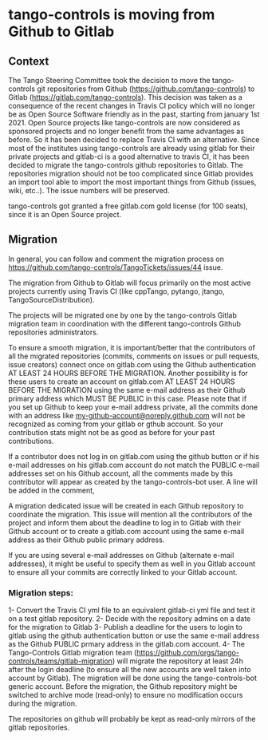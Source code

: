 # tango-controls is moving from Github to Gitlab

## Context
The Tango Steering Committee took the decision to move the tango-controls git repositories from Github (https://github.com/tango-controls) to Gitlab (https://gitlab.com/tango-controls).
This decision was taken as a consequence of the recent changes in Travis CI policy which will no longer be as 
Open Source Software friendly as in the past, starting from january 1st 2021. Open Source projects like tango-controls are now considered as sponsored projects 
and no longer benefit from the same advantages as before.
So it has been decided to replace Travis CI with an alternative.
Since most of the institutes using tango-controls are already using gitlab for their private projects and gitlab-ci is a good alternative to travis CI, 
it has been decided to migrate the tango-controls github repositories to Gitlab.
The repositories migration should not be too complicated since Gitlab provides an import tool able to import the most important things from Github (issues, wiki, etc..).
The issue numbers will be preserved.

tango-controls got granted a free gitlab.com gold license (for 100 seats), since it is an Open Source project.

## Migration
In general, you can follow and comment the migration process on https://github.com/tango-controls/TangoTickets/issues/44 issue.

The migration from Github to Gitlab will focus primarily on the most active projects currently using Travis CI (like cppTango, pytango, jtango, TangoSourceDistribution).

The projects will be migrated one by one by the tango-controls Gitlab migration team in coordination with the different tango-controls Github repositories administrators.

To ensure a smooth migration, it is important/better that the contributors of all the migrated repositories (commits, comments on issues or pull requests, issue creators) 
connect once on gitlab.com using the Github authentication AT LEAST 24 HOURS BEFORE THE MIGRATION. 
Another possibility is for these users to create an account on gitlab.com AT LEAST 24 HOURS BEFORE THE MIGRATION using the same e-mail address as their Github primary address which MUST BE PUBLIC in this case.
Please note that if you set up Github to keep your e-mail address private, all the commits done with an address like my-github-account@noreply.github.com will not be recognized 
as coming from your gitlab or gthub account. So your contribution stats might not be as good as before for your past contributions.

If a contributor does not log in on gitlab.com using the github button or if his e-mail addresses on his gitlab.com account do not match the PUBLIC e-mail addresses set on his Github account, 
all the comments made by this contributor will appear as created by the tango-controls-bot user.
A line will be added in the comment, 

A migration dedicated issue will be created in each Github repository to coordinate the migration.
This issue will mention all the contributors of the project and inform them about the deadline to log in to Gitlab with their Github account 
or to create a gitlab.com account using the same e-mail address as their Github public primary address.

If you are using several e-mail addresses on Github (alternate e-mail addresses), it might be useful to specify them as well in you Gitlab account to ensure all your commits are correctly linked to your Gitlab account.

### Migration steps:
1- Convert the Travis CI yml file to an equivalent gitlab-ci yml file and test it on a test gitlab repository.
2- Decide with the repository admins on a date for the migration to Gitlab
3- Publish a deadline for the users to login to gitlab using the github authentication button or use the same e-mail address as the Github PUBLIC prmary address in the gitlab.com account.
4- The Tango-Controls Gitlab migration team (https://github.com/orgs/tango-controls/teams/gitlab-migration) will migrate the repository at least 24h after the login deadline (to ensure all the new accounts are well taken into account by Gitlab).
The migration will be done using the tango-controls-bot generic account.
Before the migration, the Github repository might be switched to archive mode (read-only) to ensure no modification occurs during the migration.

The repositories on github will probably be kept as read-only mirrors of the gitlab repositories.


